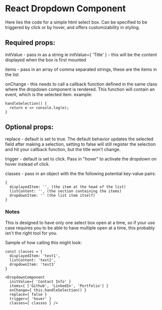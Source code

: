 # React Dropdown Component

Here lies the code for a simple html select box.  Can be specified to be triggered
by click or by hover, and offers customizability in styling.

## Required props:

initValue - pass in as a string ie initValue={ 'Title' } - this will be the content displayed when the box is first mounted

items - pass in an array of comma separated strings, these are the items in the list

onChange - this needs to call a callback function defined in the same class where
the dropdown component is rendered. This function will contain an event, which is the selected item.
example:
```
handleSelection() {
  return e => console.log(e);
}
```

## Optional props:

replace - default is set to true. The default behavior updates the selected field after making a selection,
setting to false will still register the selection and hit your callback function, but the title won't change.

trigger - default is set to click. Pass in "hover" to activate the dropdown on hover instead of click.

classes - pass in an object with the the following potential key-value pairs:
```
{
  displayedItem: '', (the item at the head of the list)
  listContent: '', (the section containing the items)
  dropdownItem: '' (the list item itself)
}
```

### Notes

This is designed to have only one select box open at a time, so if your use case requires you
to be able to have multiple open at a time, this probably isn't the right tool for you.

Sample of how calling this might look:
```
const classes = {
  displayedItem: 'test1',
  listContent: 'test2',
  dropdownItem: 'test3'
}

<DropdownComponent
  initValue={ 'Contact Info' }
  items={ ['Github', 'LinkedIn', 'Portfolio'] }
  onChange={ this.handleSelection() }
  replace={ false }
  trigger={ 'hover' }
  classes={ classes } />
```
